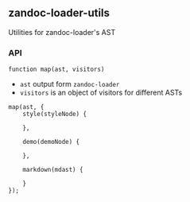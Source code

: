 ## zandoc-loader-utils

Utilities for zandoc-loader's AST

### API

`function map(ast, visitors)`

* `ast` output form `zandoc-loader`
* `visitors` is an object of visitors for different ASTs

```
map(ast, {
	style(styleNode) {

	},

	demo(demoNode) {

	},

	markdown(mdast) {

	}
});
```

